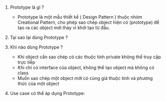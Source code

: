1. Prototype là gì ?
    - Prototype là một mẫu thiết kế ( Design Pattern ) thuộc nhóm Creational Pattern, cho phép sao chép object hiện có (prototype) để tạo ra các object mới thay vì khởi tạo từ đầu.

2. Tại sao lại dùng Prototype ?
    
3. Khi nào dùng Prototype ?
    - Khi object cần sao chép có các thuộc tính private không thể truy cập trực tiếp
    - Khi chỉ có interface của object, không thể tạo object mà không có class
    - Muốn sao chép một object mới có cùng giá thuộc tính và phương thức của một object
4. Use case có thể áp dụng Prototype:

